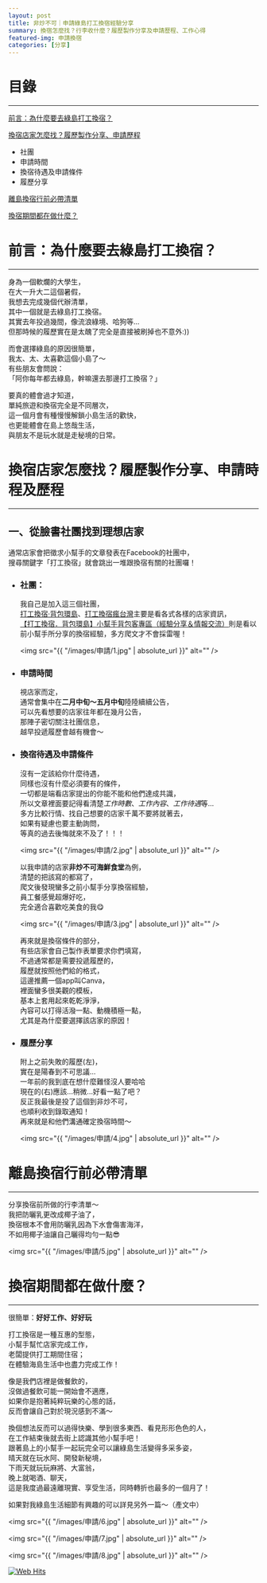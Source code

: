 ```yaml
---
layout: post
title: 非炒不可｜申請綠島打工換宿經驗分享
summary: 換宿怎麼找？行李收什麼？履歷製作分享及申請歷程、工作心得
featured-img: 申請換宿
categories: [分享]
---
```


# 目錄

***

[前言：為什麼要去綠島打工換宿？](#前言)

[換宿店家怎麼找？履歷製作分享、申請歷程](#換宿店家怎麼找？)

- 社團
- 申請時間
- 換宿待遇及申請條件
- 履歷分享

[離島換宿行前必帶清單](#離島換宿行前必帶清單)

[換宿期間都在做什麼？](#換宿期間都在做什麼？)


<a name="前言"/>

# 前言：為什麼要去綠島打工換宿？

***

身為一個軟爛的大學生，<br>
在大一升大二這個暑假，<br>
我想去完成幾個代辦清單，<br>
其中一個就是去綠島打工換宿。<br>
其實去年投過幾間，像流浪綠境、哈狗等...<br>
但那時候的履歷實在是太醜了完全是直接被刷掉也不意外:))<br>

而會選擇綠島的原因很簡單，<br>
我太、太、太喜歡這個小島了～<br>
有些朋友會問說：<br>
「阿你每年都去綠島，幹嘛還去那邊打工換宿？」<br>

要真的體會過才知道，<br>
單純旅遊和換宿完全是不同層次，<br>
這一個月會有種慢慢解鎖小島生活的歡快，<br>
也更能體會在島上悠哉生活，<br>
與朋友不是玩水就是走秘境的日常。<br>



<a name="換宿店家怎麼找？"/>

# 換宿店家怎麼找？履歷製作分享、申請時程及歷程

***


## 一、從臉書社團找到理想店家

通常店家會把徵求小幫手的文章發表在Facebook的社團中，<br>
搜尋關鍵字「打工換宿」就會跳出一堆跟換宿有關的社團囉！

- ### 社團：
    我自己是加入這三個社團，<br>
    [打工換宿·背包環島](https://www.facebook.com/BeiBaoHuanDao/)、[打工換宿瘋台灣](https://www.facebook.com/groups/w.kholiday/)主要是看各式各樣的店家資訊，<br>
    [【打工換宿．背包環島】小幫手背包客專區（經驗分享＆情報交流）](https://www.facebook.com/groups/bbhd2013/)則是看以前小幫手所分享的換宿經驗，多方爬文才不會採雷喔！

    <span class="image fit"><img src="{{ "/images/申請/1.jpg" | absolute_url }}" alt="" /></span>


- ### 申請時間
    視店家而定，<br>
    通常會集中在**二月中旬～五月中旬**陸陸續續公告，<br>
    可以先看想要的店家往年都在幾月公告，<br>
    那陣子密切關注社團信息，<br>
    越早投遞履歷會越有機會～
    
- ### 換宿待遇及申請條件
    沒有一定該給你什麼待遇，<br>同樣也沒有什麼必須要有的條件，<br>
    一切都是端看店家提出的你能不能和他們達成共識，<br>
    所以文章裡面要記得看清楚*工作時數*、*工作內容*、*工作待遇*等...<br>
    多方比較行情、找自己想要的店家千萬不要將就著去，<br>
    如果有疑慮也要主動詢問，<br>等真的過去後悔就來不及了！！！<br>

    <span class="image fit"><img src="{{ "/images/申請/2.jpg" | absolute_url }}" alt="" /></span>
    
    以我申請的店家**非炒不可海鮮食堂**為例，<br>
    清楚的把該寫的都寫了，<br>
    爬文後發現蠻多之前小幫手分享換宿經驗，<br>
    員工餐感覺超爆好吃，<br>完全適合喜歡吃美食的我😋

    <span class="image fit"><img src="{{ "/images/申請/3.jpg" | absolute_url }}" alt="" /></span>

    再來就是換宿條件的部分，<br>
    有些店家會自己製作表單要求你們填寫，<br>
    不過通常都是需要投遞履歷的，<br>
    履歷就按照他們給的格式，<br>
    這邊推薦一個app叫Canva，<br>
    裡面蠻多很美觀的模板，<br>
    基本上套用起來乾乾淨淨，<br>
    內容可以打得活潑一點、動機積極一點，<br>
    尤其是為什麼要選擇該店家的原因！<br>

- ### 履歷分享
    附上之前失敗的履歷(左)，<br>
    實在是陽春到不可思議...<br>
    一年前的我到底在想什麼難怪沒人要哈哈<br>
    現在的(右)應該...稍微...好看一點了吧？<br>
    反正我最後是投了這個到非炒不可，<br>
    也順利收到錄取通知！<br>
    再來就是和他們溝通確定換宿時間～

    <span class="image fit"><img src="{{ "/images/申請/4.jpg" | absolute_url }}" alt="" /></span>


<a name="離島換宿行前必帶清單"/>

# 離島換宿行前必帶清單

***
分享換宿前所做的行李清單～<br>
我把防曬乳更改成椰子油了，<br>
換宿根本不會用防曬乳因為下水會傷害海洋，<br>
不如用椰子油讓自己曬得均勻一點😎

<span class="image fit"><img src="{{ "/images/申請/5.jpg" | absolute_url }}" alt="" /></span>


<a name="換宿期間都在做什麼？"/>

# 換宿期間都在做什麼？

***

很簡單：**好好工作、好好玩**


打工換宿是一種互惠的型態，<br>
小幫手幫忙店家完成工作，<br>
老闆提供打工期間住宿；<br>
在體驗海島生活中也盡力完成工作！<br>

像是我們店裡是做餐飲的，<br>
沒做過餐飲可能一開始會不適應，<br>
如果你是抱著純粹玩樂的心態的話，<br>
反而會讓自己對於現況感到不滿～

換個想法反而可以過得快樂、學到很多東西、看見形形色色的人，<br>
在工作結束後就去街上認識其他小幫手吧！<br>
跟著島上的小幫手一起玩完全可以讓綠島生活變得多采多姿，<br>
晴天就在玩水阿、開發新秘境，<br>
下雨天就玩玩麻將、大富翁，<br>
晚上就喝酒、聊天，<br>
這是我度過最遠離現實、享受生活，同時轉折也最多的一個月了！<br>

如果對我綠島生活細節有興趣的可以詳見另外一篇～（產文中）

<span class="image fit"><img src="{{ "/images/申請/6.jpg" | absolute_url }}" alt="" /></span>

<span class="image fit"><img src="{{ "/images/申請/7.jpg" | absolute_url }}" alt="" /></span>

<span class="image fit"><img src="{{ "/images/申請/8.jpg" | absolute_url }}" alt="" /></span>

<!-- hitwebcounter Code START -->
<a href="https://www.hitwebcounter.com" target="_blank">
<img src="https://hitwebcounter.com/counter/counter.php?page=7668986&style=0032&nbdigits=5&type=page&initCount=0" title="Total Website Hits" Alt="Web Hits"   border="0" />
</a>                                    
                                    
                                        















